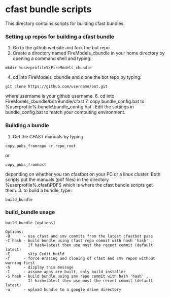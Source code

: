 #  cfast bundle scripts

This directory contains scripts for building cfast bundles.

### Setting up repos for building a cfast bundle
1. Go to the github website and fork the bot repo
2. Create a directory named FireModels_cbundle in your home directory by opening a command shell and typing: 
```
mkdir %userprofile%\FireModels_cbundle
```
4. cd into FireModels_cbundle and clone the bot repo by typing: 
```
git clone https://github.com/username/bot.git 
```
where username is your github username.
6. cd into FireModels_cbundle/bot/Bundle/cfast
7. copy bundle_config.bat to %userprofile%\.bundle\bundle_config.bat .  Edit the settings in bundle_config.bat to match your computing environment.

### Building a bundle
1. Get the CFAST manuals by typing 
```
copy_pubs_fromrepo -r repo_root
```
or 
```
copy_pubs_fromhost
```
depending on whether you ran cfastbot on your PC or a linux cluster. Both scripts put the manuals (pdf files) in the directory %userprofile%\.cfast\PDFS 
which is where the cfast bundle scripts get them.
3. to build a bundle, type: 
```
build_bundle
```

### build_bundle usage
```
build_bundle [options]

Options:
-B      - use cfast and smv commits from the latest cfastbot pass
-C hash - build bundle using cfast repo commit with hash 'hash' .
          If hash=latest then use most the recent commit (default: latest)
-E        skip Cedit build
-f      - force erasing and cloning of cfast and smv repos without warning first
-h      - display this message
-I      - assume apps are built, only build installer
-S hash - build bundle using smv repo commit with hash 'hash' .
          If hash=latest then use most the recent commit (default: latest)
-u      - upload bundle to a google drive directory
```
